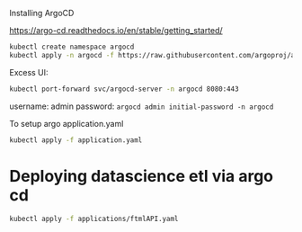 Installing ArgoCD

https://argo-cd.readthedocs.io/en/stable/getting_started/

```bash
kubectl create namespace argocd
kubectl apply -n argocd -f https://raw.githubusercontent.com/argoproj/argo-cd/stable/manifests/install.yaml
```

Excess UI:

```bash
kubectl port-forward svc/argocd-server -n argocd 8080:443
```

username: admin
password: `argocd admin initial-password -n argocd`

To setup argo application.yaml

```bash
kubectl apply -f application.yaml
```

# Deploying datascience etl via argo cd

```bash
kubectl apply -f applications/ftmlAPI.yaml
```
